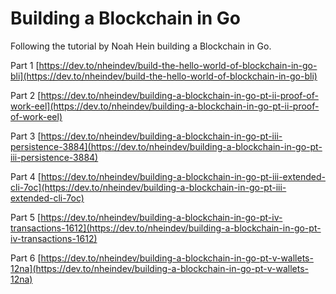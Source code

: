 # Building a Blockchain in Go

Following the tutorial by Noah Hein building a Blockchain in Go.

Part 1 [https://dev.to/nheindev/build-the-hello-world-of-blockchain-in-go-bli](https://dev.to/nheindev/build-the-hello-world-of-blockchain-in-go-bli)

Part 2 [https://dev.to/nheindev/building-a-blockchain-in-go-pt-ii-proof-of-work-eel](https://dev.to/nheindev/building-a-blockchain-in-go-pt-ii-proof-of-work-eel)

Part 3 [https://dev.to/nheindev/building-a-blockchain-in-go-pt-iii-persistence-3884](https://dev.to/nheindev/building-a-blockchain-in-go-pt-iii-persistence-3884)

Part 4 [https://dev.to/nheindev/building-a-blockchain-in-go-pt-iii-extended-cli-7oc](https://dev.to/nheindev/building-a-blockchain-in-go-pt-iii-extended-cli-7oc)

Part 5 [https://dev.to/nheindev/building-a-blockchain-in-go-pt-iv-transactions-1612](https://dev.to/nheindev/building-a-blockchain-in-go-pt-iv-transactions-1612)

Part 6 [https://dev.to/nheindev/building-a-blockchain-in-go-pt-v-wallets-12na](https://dev.to/nheindev/building-a-blockchain-in-go-pt-v-wallets-12na)
